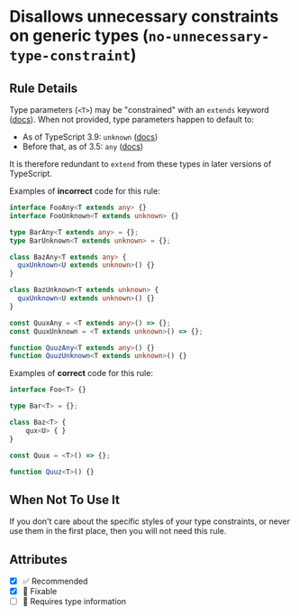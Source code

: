 # Disallows unnecessary constraints on generic types (`no-unnecessary-type-constraint`)

## Rule Details

Type parameters (`<T>`) may be "constrained" with an `extends` keyword ([docs](https://www.typescriptlang.org/docs/handbook/generics.html#generic-constraints)).
When not provided, type parameters happen to default to:

- As of TypeScript 3.9: `unknown` ([docs](https://www.typescriptlang.org/docs/handbook/release-notes/typescript-3-9.html#type-parameters-that-extend-any-no-longer-act-as-any))
- Before that, as of 3.5: `any` ([docs](https://devblogs.microsoft.com/typescript/announcing-typescript-3-5/#breaking-changes))

It is therefore redundant to `extend` from these types in later versions of TypeScript.

Examples of **incorrect** code for this rule:

```ts
interface FooAny<T extends any> {}
interface FooUnknown<T extends unknown> {}

type BarAny<T extends any> = {};
type BarUnknown<T extends unknown> = {};

class BazAny<T extends any> {
  quxUnknown<U extends unknown>() {}
}

class BazUnknown<T extends unknown> {
  quxUnknown<U extends unknown>() {}
}

const QuuxAny = <T extends any>() => {};
const QuuxUnknown = <T extends unknown>() => {};

function QuuzAny<T extends any>() {}
function QuuzUnknown<T extends unknown>() {}
```

Examples of **correct** code for this rule:

```ts
interface Foo<T> {}

type Bar<T> = {};

class Baz<T> {
    qux<U> { }
}

const Quux = <T>() => {};

function Quuz<T>() {}
```

## When Not To Use It

If you don't care about the specific styles of your type constraints, or never use them in the first place, then you will not need this rule.

## Attributes

- [x] ✅ Recommended
- [x] 🔧 Fixable
- [ ] 💭 Requires type information

